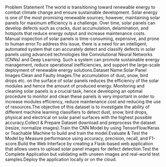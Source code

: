 Problem Statement
The world is transitioning toward renewable energy to combat climate change and ensure sustainable development. Solar energy is one of the most promising renewable sources; however, maintaining solar panels for maximum efficiency is a challenge. Over time, solar panels can develop defects such as cracks, dust accumulation, delamination, and hotspots that reduce energy output and increase maintenance costs. Manual inspection of solar panels is time-consuming, expensive, and prone to human error.To address this issue, there is a need for an intelligent, automated system that can accurately detect and classify defects in solar panels using advanced technologies like Convolutional Neural Networks (CNNs) and Deep Learning. Such a system can promote sustainable energy management, reduce operational inefficiencies, and support the large-scale deployment of renewable energy solutions.Dataset Name:Solar Panel Images Clean and Faulty Images.The accumulation of dust, snow, bird drops etc. on the surface of solar panels reduces the efficiency of the solar modules and hence the amount of produced energy. Monitoring and cleaning solar panels is a crucial task, hence developing an optimal procedure to monitor and clean these panels is very important in order to increase modules efficiency, reduce maintenance cost and reducing the use of resources.The objective of this dataset is to investigate the ability of different machine learning classifiers to detect dust, snow, bird drops, physical and electrical on solar panel surfaces with the highest possible accuracy.Collect & Prepare Dataset download and preprocess the dataset (resize, normalize images).Train the CNN Model by using TensorFlow/Keras or Teachable Machine to build and train the model.Evaluate & Test the Model by Measure performance using accuracy, precision, recall, and F1-score.Build the Web Interface by creating a Flask-based web application that allows users to upload solar panel images for defect detection.Test the Complete Application but validating with unseen images and real-world test samples.Deploy the application locally or on the cloud.
